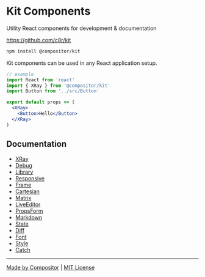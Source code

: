 # Kit Components

Utility React components for development & documentation

https://github.com/c8r/kit

```sh
npm install @compositor/kit
```

Kit components can be used in any React application setup.

```jsx
// example
import React from 'react'
import { XRay } from '@compositor/kit'
import Button from '../src/Button'

export default props => (
  <XRay>
    <Button>Hello</Button>
  </XRay>
)
```

## Documentation

- [XRay](docs/XRay.md)
- [Debug](docs/Debug.md)
- [Library](docs/Library.md)
- [Responsive](docs/Responsive.md)
- [Frame](docs/Frame.md)
- [Cartesian](docs/Cartesian.md)
- [Matrix](docs/Matrix.md)
- [LiveEditor](docs/LiveEditor.md)
- [PropsForm](docs/PropsForm.md)
- [Markdown](docs/Markdown.md)
- [State](docs/State.md)
- [Diff](docs/Diff.md)
- [Font](docs/Font.md)
- [Style](docs/Style.md)
- [Catch](docs/Catch.md)

---

[Made by Compositor](https://compositor.io/)
|
[MIT License](license)
